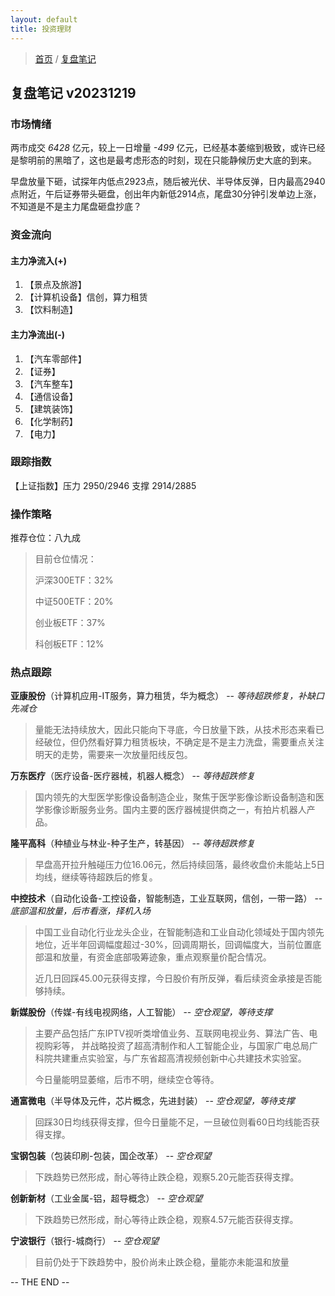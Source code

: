 ```yaml
---
layout: default
title: 投资理财
---
```


> [首页](/index.html) / [复盘笔记](/investment/replay-index.html)

## 复盘笔记 v20231219

### 市场情绪

两市成交 *6428* 亿元，较上一日增量 *-499* 亿元，已经基本萎缩到极致，或许已经是黎明前的黑暗了，这也是最考虑形态的时刻，现在只能静候历史大底的到来。

早盘放量下砸，试探年内低点2923点，随后被光伏、半导体反弹，日内最高2940点附近，午后证券带头砸盘，创出年内新低2914点，尾盘30分钟引发单边上涨，不知道是不是主力尾盘砸盘抄底？


### 资金流向

#### 主力净流入(+)

1. 【景点及旅游】
2. 【计算机设备】信创，算力租赁
3. 【饮料制造】


#### 主力净流出(-)

1. 【汽车零部件】
2. 【证券】
3. 【汽车整车】
4. 【通信设备】
5. 【建筑装饰】
6. 【化学制药】
7. 【电力】


### 跟踪指数

【上证指数】压力 2950/2946 支撑 2914/2885


### 操作策略

推荐仓位：八九成

> 目前仓位情况：
> 
> 沪深300ETF：32%
> 
> 中证500ETF：20%
> 
> 创业板ETF：37%
> 
> 科创板ETF：12%


### 热点跟踪

**亚康股份**（计算机应用-IT服务，算力租赁，华为概念） -- *等待超跌修复，补缺口先减仓*
> 量能无法持续放大，因此只能向下寻底，今日放量下跌，从技术形态来看已经破位，但仍然看好算力租赁板块，不确定是不是主力洗盘，需要重点关注明天的走势，需要来一次放量阳线反包。

**万东医疗**（医疗设备-医疗器械，机器人概念） -- *等待超跌修复*
> 国内领先的大型医学影像设备制造企业，聚焦于医学影像诊断设备制造和医学影像诊断服务业务。国内主要的医疗器械提供商之一，有拍片机器人产品。

**隆平高科**（种植业与林业-种子生产，转基因） -- *等待超跌修复*
> 早盘高开拉升触碰压力位16.06元，然后持续回落，最终收盘价未能站上5日均线，继续等待超跌后的修复。

**中控技术**（自动化设备-工控设备，智能制造，工业互联网，信创，一带一路） -- *底部温和放量，后市看涨，择机入场*
> 中国工业自动化行业龙头企业，在智能制造和工业自动化领域处于国内领先地位，近半年回调幅度超过-30%，回调周期长，回调幅度大，当前位置底部温和放量，有资金底部吸筹迹象，重点观察量价配合情况。
> 
> 近几日回踩45.00元获得支撑，今日股价有所反弹，看后续资金承接是否能够持续。

**新媒股份**（传媒-有线电视网络，人工智能） -- *空仓观望，等待支撑*
> 主要产品包括广东IPTV视听类增值业务、互联网电视业务、算法广告、电视购彩等， 并战略投资了超高清制作和人工智能企业，与国家广电总局广科院共建重点实验室，与广东省超高清视频创新中心共建技术实验室。
> 
> 今日量能明显萎缩，后市不明，继续空仓等待。

**通富微电**（半导体及元件，芯片概念，先进封装） -- *空仓观望，等待支撑*
> 回踩30日均线获得支撑，但今日量能不足，一旦破位则看60日均线能否获得支撑。

**宝钢包装**（包装印刷-包装，国企改革） -- *空仓观望*
> 下跌趋势已然形成，耐心等待止跌企稳，观察5.20元能否获得支撑。

**创新新材**（工业金属-铝，超导概念） -- *空仓观望*
> 下跌趋势已然形成，耐心等待止跌企稳，观察4.57元能否获得支撑。

**宁波银行**（银行-城商行） -- *空仓观望*
> 目前仍处于下跌趋势中，股价尚未止跌企稳，量能亦未能温和放量

-- THE END --

